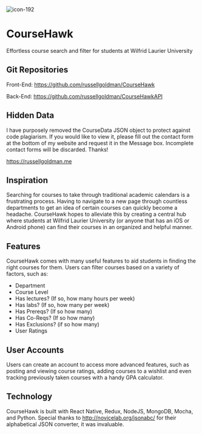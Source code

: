 ![icon-192](https://user-images.githubusercontent.com/15056496/42131742-58713e46-7cd7-11e8-83d5-5ec2e7261cd6.png)

# CourseHawk
Effortless course search and filter for students at Wilfrid Laurier University

## Git Repositories
Front-End: https://github.com/russellgoldman/CourseHawk

Back-End: https://github.com/russellgoldman/CourseHawkAPI

## Hidden Data
I have purposely removed the CourseData JSON object to protect against code plagiarism. If you would like to view it, please fill out the contact form at the bottom of my website and request it in the Message box. Incomplete contact forms will be discarded. Thanks!

https://russellgoldman.me

## Inspiration
Searching for courses to take through traditional academic calendars is a frustrating process. Having to navigate to a new page through countless departments to get an idea of certain courses can quickly become a headache.
CourseHawk hopes to alleviate this by creating a central hub where students at Wilfrid Laurier University (or anyone that has an iOS or Android phone) can find their courses in an organized and helpful manner.

## Features
CourseHawk comes with many useful features to aid students in finding the right courses for them. Users can filter courses based on a variety of factors, such as:
- Department
- Course Level
- Has lectures? (If so, how many hours per week)
- Has labs? (If so, how many per week)
- Has Prereqs? (If so how many)
- Has Co-Reqs? (If so how many)
- Has Exclusions? (if so how many)
- User Ratings

## User Accounts
Users can create an account to access more advanced features, such as posting and viewing course ratings, adding courses to a wishlist and even tracking previously taken courses with a handy GPA calculator.

## Technology
CourseHawk is built with React Native, Redux, NodeJS, MongoDB, Mocha, and Python. Special thanks to http://novicelab.org/jsonabc/ for their alphabetical JSON converter, it was invaluable.
